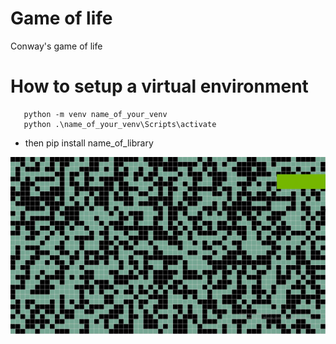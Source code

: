 # Game of life
Conway's game of life 

  # How to setup a virtual environment
  ```console
     python -m venv name_of_your_venv  
     python .\name_of_your_venv\Scripts\activate
  ``` 
     
  * then pip install name_of_library 
  

![image](https://github.com/MAL0FEY-B0G0LUB0V/game_of_life/blob/master/Desktop-2022.11.07-11.40.52.02.gif)
